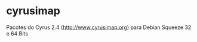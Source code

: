 cyrusimap
=========

Pacotes do Cyrus 2.4 (http://www.cyrusimap.org) para Debian Squeeze 32 e 64 Bits
